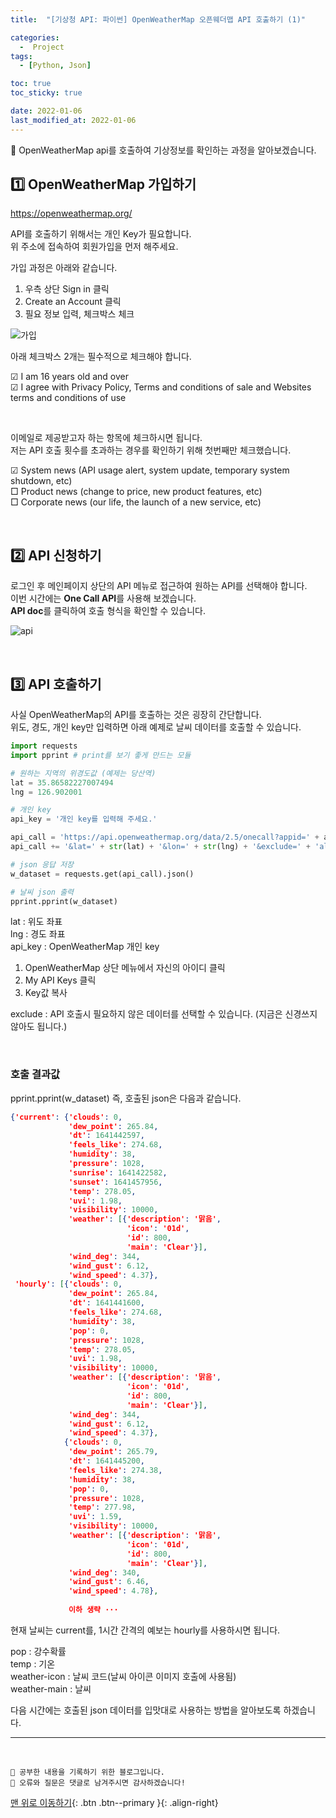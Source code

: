 ```yaml
---
title:  "[기상청 API: 파이썬] OpenWeatherMap 오픈웨더맵 API 호출하기 (1)" 

categories:
  -  Project 
tags:
  - [Python, Json]

toc: true
toc_sticky: true

date: 2022-01-06
last_modified_at: 2022-01-06
---
```


🔔 OpenWeatherMap api를 호출하여 기상정보를 확인하는 과정을 알아보겠습니다.

## 1️⃣ OpenWeatherMap 가입하기
<https://openweathermap.org/>

API를 호출하기 위해서는 개인 Key가 필요합니다.  
위 주소에 접속하여 회원가입을 먼저 해주세요.

가입 과정은 아래와 같습니다.

1. 우측 상단 Sign in 클릭
2. Create an Account 클릭
3. 필요 정보 입력, 체크박스 체크
  
![가입](https://user-images.githubusercontent.com/45157347/148322457-096d2149-0670-458d-a92d-9543063783c6.JPG)

아래 체크박스 2개는 필수적으로 체크해야 합니다.

☑ I am 16 years old and over  
☑ I agree with Privacy Policy, Terms and conditions of sale and Websites terms and conditions of use

<br>

이메일로 제공받고자 하는 항목에 체크하시면 됩니다.  
저는 API 호출 횟수를 초과하는 경우를 확인하기 위해 첫번째만 체크했습니다.

☑ System news (API usage alert, system update, temporary system shutdown, etc)  
□ Product news (change to price, new product features, etc)  
□ Corporate news (our life, the launch of a new service, etc)

<br>

## 2️⃣ API 신청하기
로그인 후 메인페이지 상단의 API 메뉴로 접근하여 원하는 API를 선택해야 합니다.  
이번 시간에는 **One Call API**를 사용해 보겠습니다.  
**API doc**를 클릭하여 호출 형식을 확인할 수 있습니다.

![api](https://user-images.githubusercontent.com/45157347/148325886-20dbc233-5584-4e84-b275-198af34e9168.JPG)

<br>

## 3️⃣ API 호출하기
사실 OpenWeatherMap의 API를 호출하는 것은 굉장히 간단합니다.  
위도, 경도, 개인 key만 입력하면 아래 예제로 날씨 데이터를 호출할 수 있습니다.

```python
import requests
import pprint # print를 보기 좋게 만드는 모듈

# 원하는 지역의 위경도값 (예제는 당산역)
lat = 35.86582227007494
lng = 126.902001

# 개인 key
api_key = '개인 key를 입력해 주세요.'

api_call = 'https://api.openweathermap.org/data/2.5/onecall?appid=' + api_key
api_call += '&lat=' + str(lat) + '&lon=' + str(lng) + '&exclude=' + 'alerts,daily,minutely' + '&lang=kr'

# json 응답 저장
w_dataset = requests.get(api_call).json()

# 날씨 json 출력
pprint.pprint(w_dataset)
```

lat : 위도 좌표  
lng : 경도 좌표  
api_key : OpenWeatherMap 개인 key  
1. OpenWeatherMap 상단 메뉴에서 자신의 아이디 클릭
2. My API Keys 클릭
3. Key값 복사  

exclude : API 호출시 필요하지 않은 데이터를 선택할 수 있습니다. (지금은 신경쓰지 않아도 됩니다.)

<br>

### 호출 결과값
pprint.pprint(w_dataset) 즉, 호출된 json은 다음과 같습니다.

```json
{'current': {'clouds': 0,        
             'dew_point': 265.84,
             'dt': 1641442597,   
             'feels_like': 274.68,
             'humidity': 38,
             'pressure': 1028,
             'sunrise': 1641422582,
             'sunset': 1641457956,
             'temp': 278.05,
             'uvi': 1.98,
             'visibility': 10000,
             'weather': [{'description': '맑음',
                          'icon': '01d',
                          'id': 800,
                          'main': 'Clear'}],
             'wind_deg': 344,
             'wind_gust': 6.12,
             'wind_speed': 4.37},
 'hourly': [{'clouds': 0,
             'dew_point': 265.84,
             'dt': 1641441600,
             'feels_like': 274.68,
             'humidity': 38,
             'pop': 0,
             'pressure': 1028,
             'temp': 278.05,
             'uvi': 1.98,
             'visibility': 10000,
             'weather': [{'description': '맑음',
                          'icon': '01d',
                          'id': 800,
                          'main': 'Clear'}],
             'wind_deg': 344,
             'wind_gust': 6.12,
             'wind_speed': 4.37},
            {'clouds': 0,
             'dew_point': 265.79,
             'dt': 1641445200,
             'feels_like': 274.38,
             'humidity': 38,
             'pop': 0,
             'pressure': 1028,
             'temp': 277.98,
             'uvi': 1.59,
             'visibility': 10000,
             'weather': [{'description': '맑음',
                          'icon': '01d',
                          'id': 800,
                          'main': 'Clear'}],
             'wind_deg': 340,
             'wind_gust': 6.46,
             'wind_speed': 4.78}, 
             
             이하 생략 ···
```

현재 날씨는 current를, 1시간 간격의 예보는 hourly를 사용하시면 됩니다.  

pop : 강수확률  
temp : 기온  
weather-icon : 날씨 코드(날씨 아이콘 이미지 호출에 사용됨)   
weather-main : 날씨  

다음 시간에는 호출된 json 데이터를 입맛대로 사용하는 방법을 알아보도록 하겠습니다.






***
<br>

    💾 공부한 내용을 기록하기 위한 블로그입니다.
    📄 오류와 질문은 댓글로 남겨주시면 감사하겠습니다!

[맨 위로 이동하기](#){: .btn .btn--primary }{: .align-right}